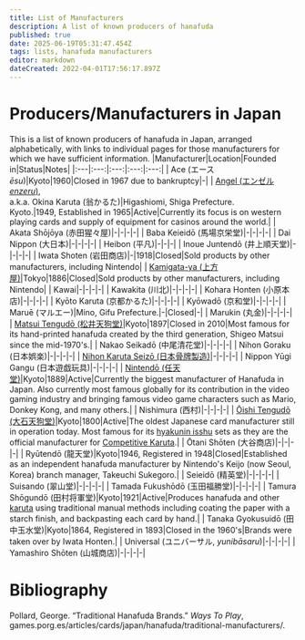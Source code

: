 ```yaml
---
title: List of Manufacturers
description: A list of known producers of hanafuda
published: true
date: 2025-06-19T05:31:47.454Z
tags: lists, hanafuda manufacturers
editor: markdown
dateCreated: 2022-04-01T17:56:17.897Z
---
```


# Producers/Manufacturers in Japan
This is a list of known producers of hanafuda in Japan, arranged alphabetically, with links to individual pages for those manufacturers for which we have sufficient information.
|Manufacturer|Location|Founded in|Status|Notes|
|:---|:---:|:---:|:---:|:---:|
| Ace (エース *ēsu*)|Kyoto|1960|Closed in 1967 due to bankruptcy|-|
| [Angel (エンゼル *enzeru*)](/en/hanafuda/manufacturers/angel),<br>a.k.a. Okina Karuta (翁かるた)|Higashiomi, Shiga Prefecture.<br>Kyoto.|1949, Established in 1965|Active|Currently its focus is on western playing cards and supply of equipment for casinos around the world.|
| Akata Shōjōya (赤田猩々屋)|-|-|-|-|
| Baba Keieidō (馬場京栄堂)|-|-|-|-|
| Dai Nippon (大日本)|-|-|-|-|
| Heibon (平凡)|-|-|-|
| Inoue Juntendō (井上順天堂)|-|-|-|-|
| Iwata Shoten (岩田商店)|-|1918|Closed|Sold products by other manufacturers, including Nintendo|
| [Kamigata-ya (上方屋)](/en/hanafuda/manufacturers/kamigataya)|Tokyo|1886|Closed|Sold products by other manufacturers, including Nintendo|
| Kawai|-|-|-|-|
| Kawakita (川北)|-|-|-|-|
| Kohara Honten (小原本店)|-|-|-|-|
| Kyōto Karuta (京都かるた)|-|-|-|-|
| Kyōwadō (京和堂)|-|-|-|-|
| Maruē (マルエー)|Mino, Gifu Prefecture.|-|Closed|-|
| Marukin (丸金)|-|-|-|-|
| [Matsui Tengudō (松井天狗堂)](/en/hanafuda/manufacturers/matsuitengudo)|Kyoto|1897|Closed in 2010|Most famous for its hand-printed hanafuda created by the third generation, Shigeo Matsui since the mid-1970's.|
| Nakao Seikadō (中尾清花堂)|-|-|-|-|
| Nihon Goraku (日本娯楽)|-|-|-|-|
| [Nihon Karuta Seizō (日本骨牌製造)](/en/hanafuda/manufacturers/nihonkaruta)|-|-|-|-|
| Nippon Yūgi Gangu (日本遊戯玩具)|-|-|-|-|
| [Nintendō (任天堂)](/en/hanafuda/manufacturers/nintendo)|Kyoto|1889|Active|Currently the biggest manufacturer of Hanafuda in Japan. Also currently most famous globally for its contribution in the video gaming industry and bringing famous video game characters such as Mario, Donkey Kong, and many others.|
| Nishimura (西村)|-|-|-|-|
| [Ōishi Tengudō (大石天狗堂)](/en/hanafuda/manufacturers/oishitengudo)|Kyoto|1800|Active|The oldest Japanese card manufacturer still in operation today. Most famous for its [hyakunin isshu](/en/uta-garuta/ogura-hyakunin-isshu) sets as they are the official manufacturer for [Competitive Karuta](/en/uta-garuta/ogura-hyakunin-isshu/competitive-karuta).|
| Ōtani Shōten (大谷商店)|-|-|-|-|
| Ryūtendō (龍天堂)|Kyoto|1946, Registered in 1948|Closed|Established as an independent hanafuda manufacturer by Nintendo's Keijo (now Seoul, Korea) branch manager, Takeuchi Sukegoro.|
| Seieidō (精英堂)|-|-|-|-|
| Suisando (翠山堂)|-|-|-|-|
| Tamada Fukushōdō (玉田福勝堂)|-|-|-|-|
| Tamura Shōgundō (田村将軍堂)|Kyoto|1921|Active|Produces hanafuda and other [karuta](/en/karuta/) using traditional manual methods including coating the paper with a starch finish, and backpasting each card by hand.|
| Tanaka Gyokusuidō (田中玉水堂)|Kyoto|1864, Registered in 1893|Closed in the 1960's|Brands were taken over by Iwata Honten.|
| Universal (ユニバーサル, *yunibāsaru*)|-|-|-|-|
| Yamashiro Shōten (山城商店)|-|-|-|-|

# Bibliography
Pollard, George. “Traditional Hanafuda Brands.” *Ways To Play*, games.porg.es/articles/cards/japan/hanafuda/traditional-manufacturers/.